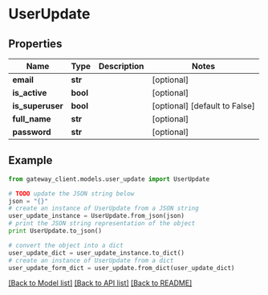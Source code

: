 # UserUpdate


## Properties

Name | Type | Description | Notes
------------ | ------------- | ------------- | -------------
**email** | **str** |  | [optional] 
**is_active** | **bool** |  | [optional] 
**is_superuser** | **bool** |  | [optional] [default to False]
**full_name** | **str** |  | [optional] 
**password** | **str** |  | [optional] 

## Example

```python
from gateway_client.models.user_update import UserUpdate

# TODO update the JSON string below
json = "{}"
# create an instance of UserUpdate from a JSON string
user_update_instance = UserUpdate.from_json(json)
# print the JSON string representation of the object
print UserUpdate.to_json()

# convert the object into a dict
user_update_dict = user_update_instance.to_dict()
# create an instance of UserUpdate from a dict
user_update_form_dict = user_update.from_dict(user_update_dict)
```
[[Back to Model list]](../README.md#documentation-for-models) [[Back to API list]](../README.md#documentation-for-api-endpoints) [[Back to README]](../README.md)



